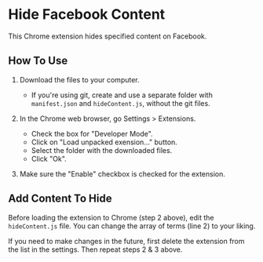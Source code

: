 # Hide Facebook Content
This Chrome extension hides specified content on Facebook.

## How To Use

1)  Download the files to your computer.
    - If you're using git, create and use a separate folder with `manifest.json` and `hideContent.js`, without the git files.

2)  In the Chrome web browser, go Settings > Extensions.
    - Check the box for "Developer Mode".
    - Click on "Load unpacked exension..." button.
    - Select the folder with the downloaded files.
    - Click "Ok".
    
3)  Make sure the "Enable" checkbox is checked for the extension.

## Add Content To Hide

Before loading the extension to Chrome (step 2 above), edit the `hideContent.js` file. You can change the array of terms (line 2) to your liking.

If you need to make changes in the future, first delete the extension from the list in the settings. Then repeat steps 2 & 3 above.
